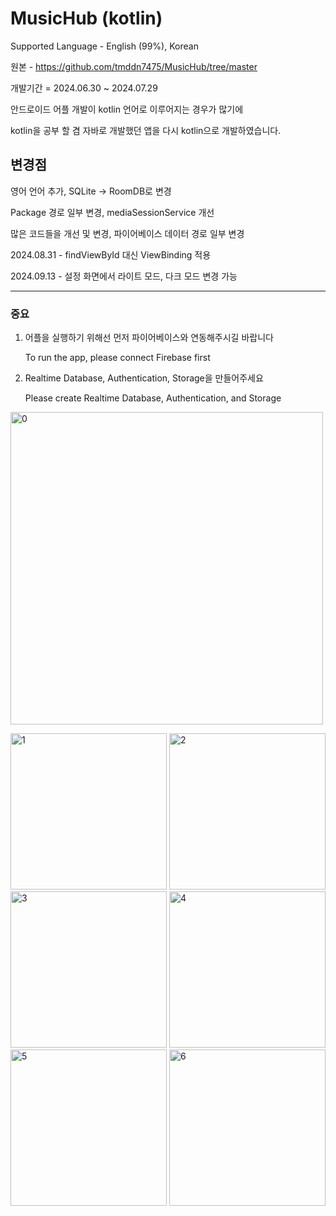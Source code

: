 MusicHub (kotlin)
=============

Supported Language - English (99%), Korean

원본 - https://github.com/tmddn7475/MusicHub/tree/master

개발기간 = 2024.06.30 ~ 2024.07.29

안드로이드 어플 개발이 kotlin 언어로 이루어지는 경우가 많기에 

kotlin을 공부 할 겸 자바로 개발했던 앱을 다시 kotlin으로 개발하였습니다. 


변경점
-------------

영어 언어 추가, SQLite -> RoomDB로 변경

Package 경로 일부 변경, mediaSessionService 개선

많은 코드들을 개선 및 변경, 파이어베이스 데이터 경로 일부 변경

2024.08.31 - findViewById 대신 ViewBinding 적용

2024.09.13 - 설정 화면에서 라이트 모드, 다크 모드 변경 가능

***********************************
### 중요

1. 어플을 실행하기 위해선 먼저 파이어베이스와 연동해주시길 바랍니다

   To run the app, please connect Firebase first
   
3. Realtime Database, Authentication, Storage을 만들어주세요

   Please create Realtime Database, Authentication, and Storage

<p align="left">  
  <img width="500" alt="0" src="https://github.com/user-attachments/assets/46499810-7f28-4264-ba61-a1bafc7a756b">
</p>

<img width="250" alt="1" src="https://github.com/user-attachments/assets/dde87610-c257-439c-8817-16a6852de2f4">
<img width="250" alt="2" src="https://github.com/user-attachments/assets/20406ed2-65fb-483d-970a-d0166c429d32">
<img width="250" alt="3" src="https://github.com/user-attachments/assets/4d2a9253-5525-4de2-8463-161ad125a1f7">
<img width="250" alt="4" src="https://github.com/user-attachments/assets/c5456356-f5b8-4be5-9aa9-8ab2f8090731">
<img width="250" alt="5" src="https://github.com/user-attachments/assets/af2f9842-5ffa-41d6-a021-7e9c4359a4a0">
<img width="250" alt="6" src="https://github.com/user-attachments/assets/a65a46db-af06-4efa-a578-a44ba045d474">

